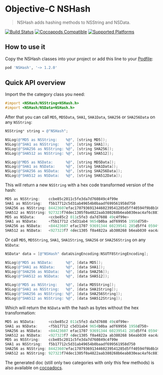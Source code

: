 # Objective-C NSHash

> NSHash adds hashing methods to NSString and NSData.

[![Build Status](https://travis-ci.org/jerolimov/NSHash.svg)](https://travis-ci.org/jerolimov/NSHash)
[![Cocoapods Compatible](https://img.shields.io/cocoapods/v/NSHash.svg)](https://cocoapods.org/pods/NSHash)
[![Supported Platforms](https://img.shields.io/cocoapods/p/NSHash.svg?style=flat)](http://cocoadocs.org/docsets/NSHash)

## How to use it

Copy the NSHash classes into your project or add this line to your [Podfile](http://cocoapods.org/):

```ruby
pod 'NSHash', '~> 1.2.0'
```

## Quick API overview

Import the the category class you need:

```objectivec
#import <NSHash/NSString+NSHash.h>
#import <NSHash/NSData+NSHash.h>
```

After that you can call `MD5`, `MD5Data`, `SHA1`, `SHA1Data`, `SHA256` or `SHA256Data` on any `NSString`:

```objectivec
NSString* string = @"NSHash";

NSLog(@"MD5 as NSString:    %@", [string MD5]);
NSLog(@"SHA1 as NSString:   %@", [string SHA1]);
NSLog(@"SHA256 as NSString: %@", [string SHA256]);
NSLog(@"SHA512 as NSString: %@", [string SHA512]);

NSLog(@"MD5 as NSData:      %@", [string MD5Data]);
NSLog(@"SHA1 as NSData:     %@", [string SHA1Data]);
NSLog(@"SHA256 as NSData:   %@", [string SHA256Data]);
NSLog(@"SHA512 as NSData:   %@", [string SHA512Data]);
```

This will return a new `NSString` with a hex code transformed version of the hash:

```objectivec
MD5 as NSString:    ccbe85c2011c5fe3da7d760849c4f99e
SHA1 as NSString:   f5b17712c5d31ab49654b0baadf699561958d750
SHA256 as NSString: 84423607efac17079369134460239541285d5ff40594f9b8b16f567500162d2e
SHA512 as NSString: 927323f74dec1305f0a4822aab380268b6eab030eac4af6c881a529e610936613b0563bca84af894cff1e876522b8f721b54da9bbe3132f8de2692019e195cf8
MD5 as NSData:      <ccbe85c2 011c5fe3 da7d7608 49c4f99e>
SHA1 as NSData:     <f5b17712 c5d31ab4 9654b0ba adf69956 1958d750>
SHA256 as NSData:   <84423607 efac1707 93691344 60239541 285d5ff4 0594f9b8 b16f5675 00162d2e>
SHA512 as NSData:   <927323f7 4dec1305 f0a4822a ab380268 b6eab030 eac4af6c 881a529e 61093661 3b0563bc a84af894 cff1e876 522b8f72 1b54da9b be3132f8 de269201 9e195cf8>
```

Or call `MD5`, `MD5String`, `SHA1`, `SHA1String`, `SHA256` or `SHA256String` on any `NSData`:

```objectivec
NSData* data = [@"NSHash" dataUsingEncoding:NSUTF8StringEncoding];

NSLog(@"MD5 as NSData:      %@", [data MD5]);
NSLog(@"SHA1 as NSData:     %@", [data SHA1]);
NSLog(@"SHA256 as NSData:   %@", [data SHA256]);
NSLog(@"SHA512 as NSData:   %@", [data SHA512]);

NSLog(@"MD5 as NSString:    %@", [data MD5String]);
NSLog(@"SHA1 as NSString:   %@", [data SHA1String]);
NSLog(@"SHA256 as NSString: %@", [data SHA256String]);
NSLog(@"SHA512 as NSString: %@", [data SHA512String]);
```

Which will return the `NSData` with the hash as bytes without the hex transformation:

```objectivec
MD5 as NSData:      <ccbe85c2 011c5fe3 da7d7608 49c4f99e>
SHA1 as NSData:     <f5b17712 c5d31ab4 9654b0ba adf69956 1958d750>
SHA256 as NSData:   <84423607 efac1707 93691344 60239541 285d5ff4 0594f9b8 b16f5675 00162d2e>
SHA512 as NSData:   <927323f7 4dec1305 f0a4822a ab380268 b6eab030 eac4af6c 881a529e 61093661 3b0563bc a84af894 cff1e876 522b8f72 1b54da9b be3132f8 de269201 9e195cf8>
MD5 as NSString:    ccbe85c2011c5fe3da7d760849c4f99e
SHA1 as NSString:   f5b17712c5d31ab49654b0baadf699561958d750
SHA256 as NSString: 84423607efac17079369134460239541285d5ff40594f9b8b16f567500162d2e
SHA512 as NSString: 927323f74dec1305f0a4822aab380268b6eab030eac4af6c881a529e610936613b0563bca84af894cff1e876522b8f721b54da9bbe3132f8de2692019e195cf8
```

The generated doc (still only two categories with only this few methods)
is also available on [cocoadocs](http://cocoadocs.org/docsets/NSHash/).
